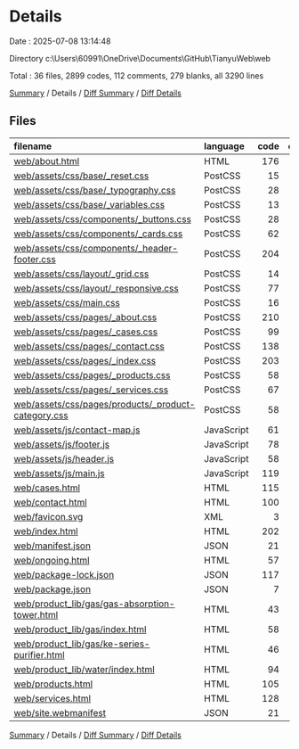 # Details

Date : 2025-07-08 13:14:48

Directory c:\\Users\\60991\\OneDrive\\Documents\\GitHub\\TianyuWeb\\web

Total : 36 files,  2899 codes, 112 comments, 279 blanks, all 3290 lines

[Summary](results.md) / Details / [Diff Summary](diff.md) / [Diff Details](diff-details.md)

## Files
| filename | language | code | comment | blank | total |
| :--- | :--- | ---: | ---: | ---: | ---: |
| [web/about.html](/web/about.html) | HTML | 176 | 0 | 20 | 196 |
| [web/assets/css/base/\_reset.css](/web/assets/css/base/_reset.css) | PostCSS | 15 | 0 | 0 | 15 |
| [web/assets/css/base/\_typography.css](/web/assets/css/base/_typography.css) | PostCSS | 28 | 0 | 0 | 28 |
| [web/assets/css/base/\_variables.css](/web/assets/css/base/_variables.css) | PostCSS | 13 | 0 | 0 | 13 |
| [web/assets/css/components/\_buttons.css](/web/assets/css/components/_buttons.css) | PostCSS | 28 | 0 | 0 | 28 |
| [web/assets/css/components/\_cards.css](/web/assets/css/components/_cards.css) | PostCSS | 62 | 3 | 2 | 67 |
| [web/assets/css/components/\_header-footer.css](/web/assets/css/components/_header-footer.css) | PostCSS | 204 | 6 | 9 | 219 |
| [web/assets/css/layout/\_grid.css](/web/assets/css/layout/_grid.css) | PostCSS | 14 | 0 | 0 | 14 |
| [web/assets/css/layout/\_responsive.css](/web/assets/css/layout/_responsive.css) | PostCSS | 77 | 9 | 12 | 98 |
| [web/assets/css/main.css](/web/assets/css/main.css) | PostCSS | 16 | 6 | 4 | 26 |
| [web/assets/css/pages/\_about.css](/web/assets/css/pages/_about.css) | PostCSS | 210 | 9 | 8 | 227 |
| [web/assets/css/pages/\_cases.css](/web/assets/css/pages/_cases.css) | PostCSS | 99 | 6 | 4 | 109 |
| [web/assets/css/pages/\_contact.css](/web/assets/css/pages/_contact.css) | PostCSS | 138 | 8 | 7 | 153 |
| [web/assets/css/pages/\_index.css](/web/assets/css/pages/_index.css) | PostCSS | 203 | 16 | 22 | 241 |
| [web/assets/css/pages/\_products.css](/web/assets/css/pages/_products.css) | PostCSS | 58 | 5 | 13 | 76 |
| [web/assets/css/pages/\_services.css](/web/assets/css/pages/_services.css) | PostCSS | 67 | 6 | 16 | 89 |
| [web/assets/css/pages/products/\_product-category.css](/web/assets/css/pages/products/_product-category.css) | PostCSS | 58 | 7 | 8 | 73 |
| [web/assets/js/contact-map.js](/web/assets/js/contact-map.js) | JavaScript | 61 | 9 | 10 | 80 |
| [web/assets/js/footer.js](/web/assets/js/footer.js) | JavaScript | 78 | 1 | 1 | 80 |
| [web/assets/js/header.js](/web/assets/js/header.js) | JavaScript | 58 | 0 | 0 | 58 |
| [web/assets/js/main.js](/web/assets/js/main.js) | JavaScript | 119 | 21 | 27 | 167 |
| [web/cases.html](/web/cases.html) | HTML | 115 | 0 | 14 | 129 |
| [web/contact.html](/web/contact.html) | HTML | 100 | 0 | 13 | 113 |
| [web/favicon.svg](/web/favicon.svg) | XML | 3 | 0 | 0 | 3 |
| [web/index.html](/web/index.html) | HTML | 202 | 0 | 19 | 221 |
| [web/manifest.json](/web/manifest.json) | JSON | 21 | 0 | 0 | 21 |
| [web/ongoing.html](/web/ongoing.html) | HTML | 57 | 0 | 7 | 64 |
| [web/package-lock.json](/web/package-lock.json) | JSON | 117 | 0 | 1 | 118 |
| [web/package.json](/web/package.json) | JSON | 7 | 0 | 1 | 8 |
| [web/product\_lib/gas/gas-absorption-tower.html](/web/product_lib/gas/gas-absorption-tower.html) | HTML | 43 | 0 | 9 | 52 |
| [web/product\_lib/gas/index.html](/web/product_lib/gas/index.html) | HTML | 58 | 0 | 5 | 63 |
| [web/product\_lib/gas/ke-series-purifier.html](/web/product_lib/gas/ke-series-purifier.html) | HTML | 46 | 0 | 9 | 55 |
| [web/product\_lib/water/index.html](/web/product_lib/water/index.html) | HTML | 94 | 0 | 9 | 103 |
| [web/products.html](/web/products.html) | HTML | 105 | 0 | 15 | 120 |
| [web/services.html](/web/services.html) | HTML | 128 | 0 | 14 | 142 |
| [web/site.webmanifest](/web/site.webmanifest) | JSON | 21 | 0 | 0 | 21 |

[Summary](results.md) / Details / [Diff Summary](diff.md) / [Diff Details](diff-details.md)